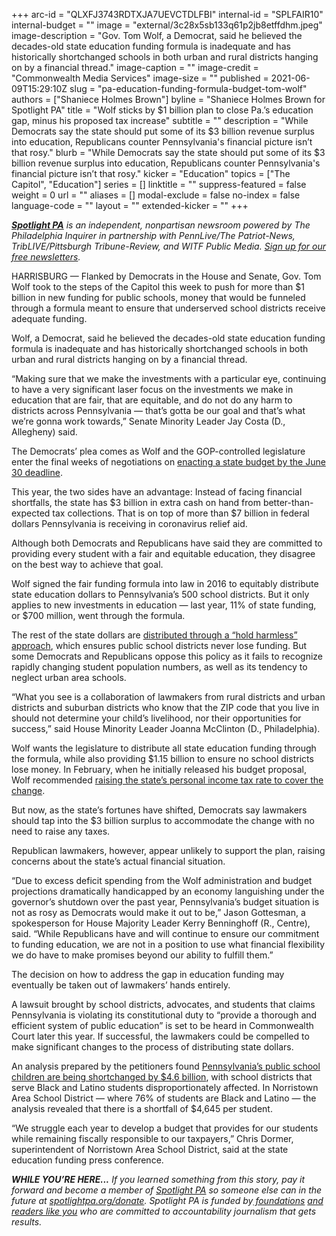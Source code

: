+++
arc-id = "QLXFJ3743RDTXJA7UEVCTDLFBI"
internal-id = "SPLFAIR10"
internal-budget = ""
image = "external/3c28x5sb133q61p2jb8etffdhm.jpeg"
image-description = "Gov. Tom Wolf, a Democrat, said he believed the decades-old state education funding formula is inadequate and has historically shortchanged schools in both urban and rural districts hanging on by a financial thread."
image-caption = ""
image-credit = "Commonwealth Media Services"
image-size = ""
published = 2021-06-09T15:29:10Z
slug = "pa-education-funding-formula-budget-tom-wolf"
authors = ["Shaniece Holmes Brown"]
byline = "Shaniece Holmes Brown for Spotlight PA"
title = "Wolf sticks by $1 billion plan to close Pa.’s education gap, minus his proposed tax increase"
subtitle = ""
description = "While Democrats say the state should put some of its $3 billion revenue surplus into education, Republicans counter Pennsylvania's financial picture isn’t that rosy."
blurb = "While Democrats say the state should put some of its $3 billion revenue surplus into education, Republicans counter Pennsylvania's financial picture isn’t that rosy."
kicker = "Education"
topics = ["The Capitol", "Education"]
series = []
linktitle = ""
suppress-featured = false
weight = 0
url = ""
aliases = []
modal-exclude = false
no-index = false
language-code = ""
layout = ""
extended-kicker = ""
+++

<a href="https://lesspage.com/"><i><b>Spotlight PA</b></i></a><i> is an independent, nonpartisan newsroom powered by The Philadelphia Inquirer in partnership with PennLive/The Patriot-News, TribLIVE/Pittsburgh Tribune-Review, and WITF Public Media. </i><a href="https://lesspage.com/newsletters"><i>Sign up for our free newsletters</i></a><i>.</i>

HARRISBURG — Flanked by Democrats in the House and Senate, Gov. Tom Wolf took to the steps of the Capitol this week to push for more than $1 billion in new funding for public schools, money that would be funneled through a formula meant to ensure that underserved school districts receive adequate funding.

Wolf, a Democrat, said he believed the decades-old state education funding formula is inadequate and has historically shortchanged schools in both urban and rural districts hanging on by a financial thread.

“Making sure that we make the investments with a particular eye, continuing to have a very significant laser focus on the investments we make in education that are fair, that are equitable, and do not do any harm to districts across Pennsylvania — that’s gotta be our goal and that’s what we’re gonna work towards,” Senate Minority Leader Jay Costa (D., Allegheny) said.

<script src="https://lesspage.com/embed.js" async></script><div data-spl-embed-version="1" data-spl-src="https://lesspage.com/embeds/newsletter/"></div>

The Democrats’ plea comes as Wolf and the GOP-controlled legislature enter the final weeks of negotiations on <a href="https://lesspage.com/news/2021/06/pa-2021-budget-poor-peoples-campaign-stimulus-dollars/">enacting a state budget by the June 30 deadline</a>.

This year, the two sides have an advantage: Instead of facing financial shortfalls, the state has $3 billion in extra cash on hand from better-than-expected tax collections. That is on top of more than $7 billion in federal dollars Pennsylvania is receiving in coronavirus relief aid.

Although both Democrats and Republicans have said they are committed to providing every student with a fair and equitable education, they disagree on the best way to achieve that goal.

Wolf signed the fair funding formula into law in 2016 to equitably distribute state education dollars to Pennsylvania’s 500 school districts. But it only applies to new investments in education — last year, 11% of state funding, or $700 million, went through the formula.

The rest of the state dollars are <a href="https://lesspage.com/news/2021/02/pennsylvania-education-tom-wolf-budget-funding-formula-hold-harmless/">distributed through a “hold harmless” approach</a>, which ensures public school districts never lose funding. But some Democrats and Republicans oppose this policy as it fails to recognize rapidly changing student population numbers, as well as its tendency to neglect urban area schools.

“What you see is a collaboration of lawmakers from rural districts and urban districts and suburban districts who know that the ZIP code that you live in should not determine your child’s livelihood, nor their opportunities for success,” said House Minority Leader Joanna McClinton (D., Philadelphia).

Wolf wants the legislature to distribute all state education funding through the formula, while also providing $1.15 billion to ensure no school districts lose money. In February, when he initially released his budget proposal, Wolf recommended <a href="https://lesspage.com/news/2021/02/tom-wolf-pennsylvania-budget-tax-increase-school-funding-republican-reaction/">raising the state’s personal income tax rate to cover the change</a>.

But now, as the state’s fortunes have shifted, Democrats say lawmakers should tap into the $3 billion surplus to accommodate the change with no need to raise any taxes.

Republican lawmakers, however, appear unlikely to support the plan, raising concerns about the state’s actual financial situation.

“Due to excess deficit spending from the Wolf administration and budget projections dramatically handicapped by an economy languishing under the governor’s shutdown over the past year, Pennsylvania’s budget situation is not as rosy as Democrats would make it out to be,” Jason Gottesman, a spokesperson for House Majority Leader Kerry Benninghoff (R., Centre), said. “While Republicans have and will continue to ensure our commitment to funding education, we are not in a position to use what financial flexibility we do have to make promises beyond our ability to fulfill them.”

The decision on how to address the gap in education funding may eventually be taken out of lawmakers’ hands entirely.

<script src="https://lesspage.com/embed.js" async></script><div data-spl-embed-version="1" data-spl-src="https://lesspage.com/embeds/donate/?teaser_text=If%20you%20learned%20something%20from%20this%20report%2C%20pay%20it%20forward%20and%20become%20a%20member%20of%20Spotlight%20PA%20so%20someone%20else%20can%20in%20the%20future."></div>


A lawsuit brought by school districts, advocates, and students that claims Pennsylvania is violating its constitutional duty to “provide a thorough and efficient system of public education” is set to be heard in Commonwealth Court later this year. If successful, the lawmakers could be compelled to make significant changes to the process of distributing state dollars.

An analysis prepared by the petitioners found <a href="https://lesspage.com/news/2020/10/pa-public-school-funding-analysis-philadelphia-reading-lancaster/">Pennsylvania’s public school children are being shortchanged by $4.6 billion</a>, with school districts that serve Black and Latino students disproportionately affected. In Norristown Area School District — where 76% of students are Black and Latino — the analysis revealed that there is a shortfall of $4,645 per student.

“We struggle each year to develop a budget that provides for our students while remaining fiscally responsible to our taxpayers,” Chris Dormer, superintendent of Norristown Area School District, said at the state education funding press conference.

<i><b>WHILE YOU’RE HERE...</b></i><i> If you learned something from this story, pay it forward and become a member of </i><a href="https://lesspage.com/"><i>Spotlight PA</i></a><i> so someone else can in the future at </i><a href="http://spotlightpa.org/donate"><i>spotlightpa.org/donate</i></a><i>. Spotlight PA is funded by</i><a href="https://lesspage.com/support"><i> foundations</i></a><i> </i><a href="https://lesspage.com/support"><i>and readers like you</i></a><i> who are committed to accountability journalism that gets results.</i>
